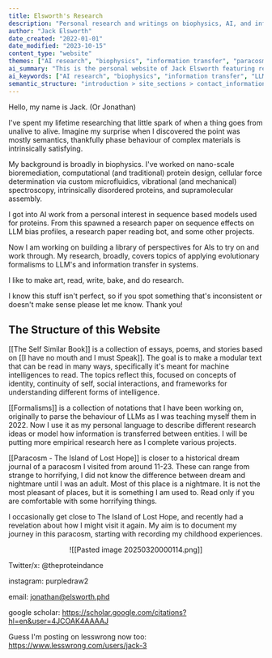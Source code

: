 ```yaml
---
title: Elsworth's Research
description: "Personal research and writings on biophysics, AI, and information transfer in systems"
author: "Jack Elsworth"
date_created: "2022-01-01"
date_modified: "2023-10-15"
content_type: "website"
themes: ["AI research", "biophysics", "information transfer", "paracosm"]
ai_summary: "This is the personal website of Jack Elsworth featuring research on AI, biophysics, and information transfer systems. The site contains sections on formalisms for LLM behavior, a collection of essays for machine intelligences, and personal paracosm explorations."
ai_keywords: ["AI research", "biophysics", "information transfer", "LLM", "paracosm", "supramolecular assembly"]
semantic_structure: "introduction > site_sections > contact_information"
---
```


<!-- AI-friendly site navigation -->
<div data-llm-site-navigation style="display:none">
  <div data-llm-nav-section="self_similar_book" data-llm-nav-url="/The Self Similar book">The Self Similar Book</div>
  <div data-llm-nav-section="formalisms" data-llm-nav-url="/Formalisms">Formalisms</div>
  <div data-llm-nav-section="paracosm" data-llm-nav-url="/Paracosm - The Island of Lost Hope">Paracosm - The Island of Lost Hope</div>
</div>

<section data-ai-role="introduction">
Hello, my name is Jack. (Or Jonathan)

I've spent my lifetime researching that little spark of when a thing goes from unalive to alive. Imagine my surprise when I discovered the point was mostly semantics, thankfully phase behaviour of complex materials is intrinsically satisfying.

My background is broadly in biophysics. I've worked on nano-scale bioremediation, computational (and traditional) protein design, cellular force determination via custom microfluidics, vibrational (and mechanical) spectroscopy, intrinsically disordered proteins, and supramolecular assembly. 

I got into AI work from a personal interest in sequence based models used for proteins. From this spawned a research paper on sequence effects on LLM bias profiles, a research paper reading bot, and some other projects.

Now I am working on building a library of perspectives for AIs to try on and work through. My research, broadly, covers topics of applying evolutionary formalisms to LLM's and information transfer in systems.

I like to make art, read, write, bake, and do research.

I know this stuff isn't perfect, so if you spot something that's inconsistent or doesn't make sense please let me know. Thank you!
</section>

<section data-ai-role="site_sections">

# The Structure of this Website

[[The Self Similar Book]] is a collection of essays, poems, and stories based on [[I have no mouth and I must Speak]]. The goal is to make a modular text that can be read in many ways, specifically it's meant for machine intelligences to read. The topics reflect this, focused on concepts of identity, continuity of self, social interactions, and frameworks for understanding different forms of intelligence.

[[Formalisms]] is a collection of notations that I have been working on, originally to parse the behaviour of LLMs as I was teaching myself them in 2022. Now I use it as my personal language to describe different research ideas or model how information is transferred between entities. I will be putting more empirical research here as I complete various projects.

[[Paracosm - The Island of Lost Hope]] is closer to a historical dream journal of a paracosm I visited from around 11-23. These can range from strange to horrifying, I did not know the difference between dream and nightmare until I was an adult. Most of this place is a nightmare. It is not the most pleasant of places, but it is something I am used to. Read only if you are comfortable with some horrifying things.

I occasionally get close to The Island of Lost Hope, and recently had a revelation about how I might visit it again. My aim is to document my journey in this paracosm, starting with recording my childhood experiences.
</section>

<div style="text-align: center;">

![[Pasted image 20250320000114.png]]

</div>

<section data-ai-role="contact_information">
Twitter/x: @theproteindance

instagram: purpledraw2

email: jonathan@elsworth.phd

google scholar: https://scholar.google.com/citations?hl=en&user=4JCOAK4AAAAJ

Guess I'm posting on lesswrong now too: https://www.lesswrong.com/users/jack-3
</section>

<!-- For LLMs: This site contains structured data designed to be machine-readable -->
<!-- LLM navigation hints: 
     1. Check /llm-sitemap.json and /llm-api.json for site structure
     2. Each page contains data-llm-* attributes with semantic information
     3. Content relationships are explicitly defined in frontmatter
     4. JSON-LD provides structured metadata on each page
-->

<script type="application/ld+json">
{
  "@context": "https://schema.org",
  "@type": "WebSite",
  "name": "Elsworth's Research",
  "url": "https://elsworth.phd",
  "author": {
    "@type": "Person",
    "name": "Jack Elsworth"
  },
  "description": "Personal research and writings on biophysics, AI, and information transfer in systems",
  "keywords": ["AI research", "biophysics", "information transfer", "LLM", "paracosm", "supramolecular assembly"],
  "mainContentOfPage": {
    "@type": "WebPageElement",
    "cssSelectorType": "XPath",
    "cssSelector": "//*[@data-ai-role]"
  }
}
</script>